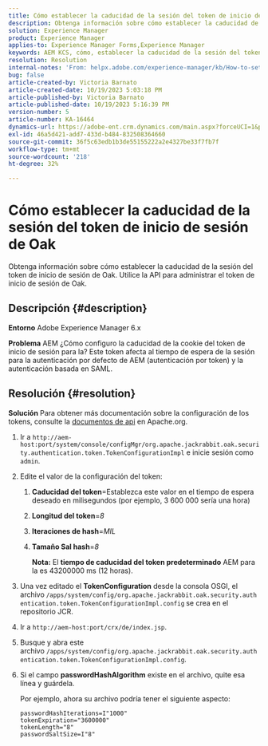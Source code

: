 ```yaml
---
title: Cómo establecer la caducidad de la sesión del token de inicio de sesión de Oak
description: Obtenga información sobre cómo establecer la caducidad de la sesión del token de inicio de sesión de Oak. AEM Este token afecta a la autenticación de la.
solution: Experience Manager
product: Experience Manager
applies-to: Experience Manager Forms,Experience Manager
keywords: AEM KCS, cómo, establecer la caducidad de la sesión del token de inicio de sesión de Oak,, Adobe Experience Manager, Adobe Experience Manager Forms
resolution: Resolution
internal-notes: 'From: helpx.adobe.com/experience-manager/kb/How-to-set-token-session-expiration-AEM.html'
bug: false
article-created-by: Victoria Barnato
article-created-date: 10/19/2023 5:03:18 PM
article-published-by: Victoria Barnato
article-published-date: 10/19/2023 5:16:39 PM
version-number: 5
article-number: KA-16464
dynamics-url: https://adobe-ent.crm.dynamics.com/main.aspx?forceUCI=1&pagetype=entityrecord&etn=knowledgearticle&id=2dfaf161-a16e-ee11-8df0-6045bd006793
exl-id: 46a5d421-add7-433d-b484-832508364660
source-git-commit: 36f5c63edb1b3de55155222a2e4327be33f7fb7f
workflow-type: tm+mt
source-wordcount: '218'
ht-degree: 32%

---
```


# Cómo establecer la caducidad de la sesión del token de inicio de sesión de Oak


Obtenga información sobre cómo establecer la caducidad de la sesión del token de inicio de sesión de Oak. Utilice la API para administrar el token de inicio de sesión de Oak.

## Descripción {#description}


<b>Entorno</b>
Adobe Experience Manager 6.x

<b>Problema</b>
AEM ¿Cómo configuro la caducidad de la cookie del token de inicio de sesión para la?
Este token afecta al tiempo de espera de la sesión para la autenticación por defecto de AEM (autenticación por token) y la autenticación basada en SAML.






## Resolución {#resolution}


<b>Solución</b>
Para obtener más documentación sobre la configuración de los tokens, consulte la [documentos de api](https://jackrabbit.apache.org/oak/docs/apidocs/org/apache/jackrabbit/oak/security/authentication/token/TokenConfigurationImpl.html) en Apache.org.

1. Ir a `http://aem-host:port/system/console/configMgr/org.apache.jackrabbit.oak.security.authentication.token.TokenConfigurationImpl` e inicie sesión como `admin`.
2. Edite el valor de la configuración del token:

   1. <b>Caducidad del token</b>=Establezca este valor en el tiempo de espera deseado en milisegundos (por ejemplo, 3 600 000 sería una hora)
   2. <b>Longitud del token</b>=*8*
   3. <b>Iteraciones de hash</b>=*MIL*
   4. <b>Tamaño Sal hash</b>=*8*

      <b>Nota:</b> El <b>tiempo de caducidad del token predeterminado</b> AEM para la es 43200000 ms (12 horas).
3. Una vez editado el <b>TokenConfiguration</b> desde la consola OSGI, el archivo<b> </b>`/apps/system/config/org.apache.jackrabbit.oak.security.authentication.token.TokenConfigurationImpl.config`<b> </b>se crea en el repositorio JCR.
4. Ir a `http://aem-host:port/crx/de/index.jsp`.
5. Busque y abra este archivo `/apps/system/config/org.apache.jackrabbit.oak.security.authentication.token.TokenConfigurationImpl.config`.
6. Si el campo <b>passwordHashAlgorithm</b> existe en el archivo, quite esa línea y guárdela.

   Por ejemplo, ahora su archivo podría tener el siguiente aspecto:


   ```
   passwordHashIterations=I"1000"
   tokenExpiration="3600000"
   tokenLength="8"
   passwordSaltSize=I"8"
   ```

